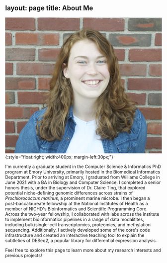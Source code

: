 layout: page
title: About Me
---
![image](assets/images/Campbell_headshot.jpg){:style="float:right; width:400px; margin-left:30px;"}

I'm currently a graduate student in the Computer Science & Informatics PhD program at Emory University, primarily hosted in the Biomedical Informatics Department. Prior to arriving at Emory, I graduated from Williams College in June 2021 with a BA in Biology and Computer Science. I completed a senior honors thesis, under the supervision of Dr. Claire Ting, that explored potential niche-defining genomic differences across strains of *Prochlorococcus marinus*, a prominent marine microbe. I then began a post-baccalaureate fellowship at the National Institutes of Health as a member of NICHD's Bioinformatics and Scientific Programming Core. Across the two-year fellowship, I collaborated with labs across the institute to implement bioinformatics pipelines in a range of data modalitites, including bulk/single-cell transcriptomics, proteomics, and methylation sequencing. Additionally, I actively developed some of the core's code infrastructure and created an interactive teaching tool to explain the subtleties of DESeq2, a popular library for differential expression analysis.


Feel free to explore this page to learn more about my research interests and previous projects!
